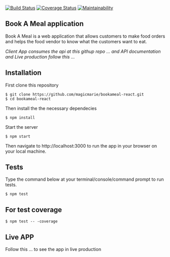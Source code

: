 [![Build Status](https://travis-ci.org/magicmarie/bookameal-react.svg?branch=develop)](https://travis-ci.org/magicmarie/bookameal-react)
[![Coverage Status](https://coveralls.io/repos/github/magicmarie/bookameal-react/badge.svg?branch=develop)](https://coveralls.io/github/magicmarie/bookameal-react?branch=develop)
[![Maintainability](https://api.codeclimate.com/v1/badges/178e6b00b37e387e886f/maintainability)](https://codeclimate.com/github/magicmarie/bookameal-react/maintainability)

## Book A Meal application

Book A Meal is a web application that allows customers to make food orders and helps the food vendor to know what the customers want to eat.

_Client App consumes the api at this githup repo ... and API documentation and Live production follow this ..._

## Installation

First clone this repository

```
$ git clone https://github.com/magicmarie/bookameal-react.git
$ cd bookameal-react
```

Then install the the necessary dependecies

```
$ npm install
```

Start the server

```
$ npm start
```

Then navigate to http://localhost:3000 to run the app in your browser on your local machine.

## Tests

Type the command below at your terminal/console/command prompt to run tests.

```
$ npm test
```

## For test coverage

```
$ npm test -- -coverage
```

## Live APP

Follow this ... to see the app in live production
